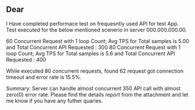 ## Dear
I Have completed performace test on frequesntly used API for test App.
Test executed for the below mentioned scenerio in server 000.000.000.00.

60 Concurrent Request with 1 loop Count; Avg TPS for Total samples is 5.00 and Total Concurrent API Requested : 300
80 Concurrent Request with 1 loop Count; Avg TPS for Total samples is 5.6 and Total Concurrent API Requested : 400

While executed 80 concurrent requests, found 62 request got connection timeout and error rate is 15.5%.

Summary: 
Server can handle almost concurrent 350 API call with almost zero(0) error rate.
Please find the details report from the attachment and let me know if you have any futher quaries.

